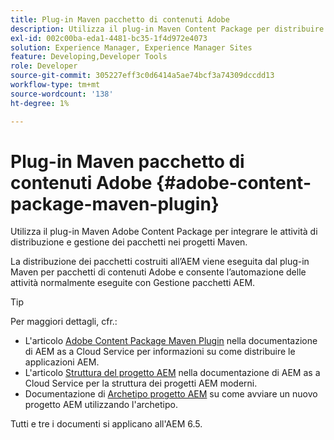 ```yaml
---
title: Plug-in Maven pacchetto di contenuti Adobe
description: Utilizza il plug-in Maven Content Package per distribuire le applicazioni AEM
exl-id: 002c00ba-eda1-4481-bc35-1f4d972e4073
solution: Experience Manager, Experience Manager Sites
feature: Developing,Developer Tools
role: Developer
source-git-commit: 305227eff3c0d6414a5ae74bcf3a74309dccdd13
workflow-type: tm+mt
source-wordcount: '138'
ht-degree: 1%

---
```


# Plug-in Maven pacchetto di contenuti Adobe {#adobe-content-package-maven-plugin}

Utilizza il plug-in Maven Adobe Content Package per integrare le attività di distribuzione e gestione dei pacchetti nei progetti Maven.

La distribuzione dei pacchetti costruiti all’AEM viene eseguita dal plug-in Maven per pacchetti di contenuti Adobe e consente l’automazione delle attività normalmente eseguite con Gestione pacchetti AEM.

>[!TIP]
>
>Per maggiori dettagli, cfr.:
>
>* L&#39;articolo [Adobe Content Package Maven Plugin](https://experienceleague.adobe.com/docs/experience-manager-cloud-service/implementing/developer-tools/maven-plugin.html#developer-tools) nella documentazione di AEM as a Cloud Service per informazioni su come distribuire le applicazioni AEM.
>* L&#39;articolo [Struttura del progetto AEM](https://experienceleague.adobe.com/docs/experience-manager-cloud-service/implementing/developing/aem-project-content-package-structure.html?lang=it) nella documentazione di AEM as a Cloud Service per la struttura dei progetti AEM moderni.
>* Documentazione di [Archetipo progetto AEM](https://experienceleague.adobe.com/docs/experience-manager-core-components/using/developing/archetype/overview.html?lang=it) su come avviare un nuovo progetto AEM utilizzando l&#39;archetipo.
>
>Tutti e tre i documenti si applicano all&#39;AEM 6.5.
